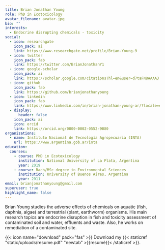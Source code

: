 ```yaml
---
title: Brian Jonathan Young
role: PhD in Ecotoxicology
avatar_filename: avatar.jpg
bio: ""
interests:
  - Endocrine disrupting chemicals - toxicity
social:
  - icon: researchgate
    icon_pack: ai
    link: https://www.researchgate.net/profile/Brian-Young-9
  - icon: twitter
    icon_pack: fab
    link: https://twitter.com/BrianJonathanY1
  - icon: google-scholar
    icon_pack: ai
    link: https://scholar.google.com/citations?hl=en&user=d7taFN8AAAAJ
  - icon: github
    icon_pack: fab
    link: https://github.com/brianjonathanyoung
  - icon: linkedin
    icon_pack: fab
    link: https://www.linkedin.com/in/brian-jonathan-young-ar/?locale=en_US
  - display:
      header: false
    icon_pack: ai
    icon: orcid
    link: https://orcid.org/0000-0002-0552-9080
organizations:
  - name: Instituto Nacional de Tecnología Agropecuaria (INTA)
    url: https://www.argentina.gob.ar/inta
education:
  courses:
    - course: PhD in Ecotoxicology
      institution: National University of La Plata, Argentina
      year: 2019
    - course: Bach/MSc degree in Environmental Sciences
      institution: University of Buenos Aires, Argentina
      year: 2011
email: brianjonathanyoung@gmail.com
superuser: true
highlight_name: false
---
```

<!--StartFragment-->

Brian Young studies the adverse effects of chemicals on aquatic (fish, daphnia, algae) and terrestrial (plant, earthworm) organisms. His main research topics are endocrine disruption in fish and toxicity assessment of contaminated soil and water, effluents and waste. Also, he works on remediation of a contaminated site.

<!--EndFragment-->

{{< icon name="download" pack="fas" >}} Download my {{< staticref "static/uploads/resume.pdf" "newtab" >}}resumé{{< /staticref >}}.
